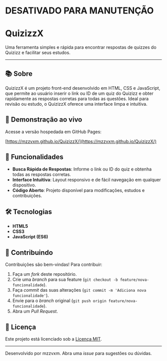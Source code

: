 # DESATIVADO PARA MANUTENÇÃO
# QuizizzX

Uma ferramenta simples e rápida para encontrar respostas de quizzes do Quizizz e facilitar seus estudos.

---

## 📚 Sobre

QuizizzX é um projeto front-end desenvolvido em HTML, CSS e JavaScript, que permite ao usuário inserir o link ou ID de um quiz do Quizizz e obter rapidamente as respostas corretas para todas as questões. Ideal para revisão ou estudo, o QuizizzX oferece uma interface limpa e intuitiva.

## 🔗 Demonstração ao vivo

Acesse a versão hospedada em GitHub Pages:

[https://mzzvxm.github.io/QuizizzX/](https://mzzvxm.github.io/QuizizzX/)

## 🚀 Funcionalidades

* **Busca Rápida de Respostas**: Informe o link ou ID do quiz e obtenha todas as respostas corretas.
* **Interface Intuitiva**: Layout responsivo e de fácil navegação em qualquer dispositivo.
* **Código Aberto**: Projeto disponível para modificações, estudos e contribuições.

## 🛠 Tecnologias

* **HTML5**
* **CSS3**
* **JavaScript (ES6)**

## 🤝 Contribuindo

Contribuições são bem-vindas! Para contribuir:

1. Faça um *fork* deste repositório.
2. Crie uma *branch* para sua feature (`git checkout -b feature/nova-funcionalidade`).
3. Faça *commit* das suas alterações (`git commit -m 'Adiciona nova funcionalidade'`).
4. Envie para o *branch* original (`git push origin feature/nova-funcionalidade`).
5. Abra um *Pull Request*.

## 📄 Licença

Este projeto está licenciado sob a [Licença MIT](https://opensource.org/licenses/MIT).

---

Desenvolvido por mzzvxm. Abra uma *issue* para sugestões ou dúvidas.
